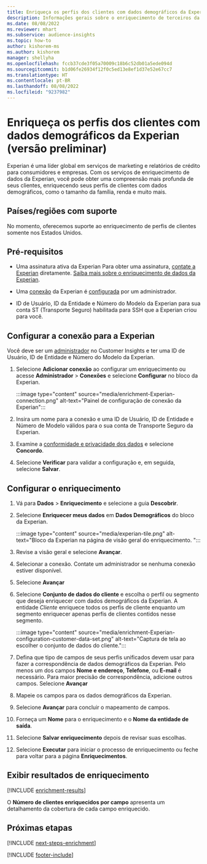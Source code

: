 ```yaml
---
title: Enriqueça os perfis dos clientes com dados demográficos da Experian (versão preliminar)
description: Informações gerais sobre o enriquecimento de terceiros da Experian.
ms.date: 08/08/2022
ms.reviewer: mhart
ms.subservice: audience-insights
ms.topic: how-to
author: kishorem-ms
ms.author: kishorem
manager: shellyha
ms.openlocfilehash: fccb37cde3f05a70009c18b6c52db01a5ede094d
ms.sourcegitcommit: b1d06fe26934f12f0c5ed13e8ef1d37e52e67cc7
ms.translationtype: HT
ms.contentlocale: pt-BR
ms.lasthandoff: 08/08/2022
ms.locfileid: "9237982"
---
```

# <a name="enrich-customer-profiles-with-demographics-from-experian-preview"></a>Enriqueça os perfis dos clientes com dados demográficos da Experian (versão preliminar)

Experian é uma líder global em serviços de marketing e relatórios de crédito para consumidores e empresas. Com os serviços de enriquecimento de dados da Experian, você pode obter uma compreensão mais profunda de seus clientes, enriquecendo seus perfis de clientes com dados demográficos, como o tamanho da família, renda e muito mais.

## <a name="supported-countriesregions"></a>Países/regiões com suporte

No momento, oferecemos suporte ao enriquecimento de perfis de clientes somente nos Estados Unidos.

## <a name="prerequisites"></a>Pré-requisitos

- Uma assinatura ativa da Experian Para obter uma assinatura, [contate a Experian](https://www.experian.com/marketing-services/contact) diretamente. [Saiba mais sobre o enriquecimento de dados da Experian](https://www.experian.com/marketing-services/microsoft?cmpid=ems_web_mci_cdppage).

- Uma [conexão](connections.md) da Experian é [configurada](#configure-the-connection-for-experian) por um administrador.

- ID de Usuário, ID da Entidade e Número do Modelo da Experian para sua conta ST (Transporte Seguro) habilitada para SSH que a Experian criou para você.

## <a name="configure-the-connection-for-experian"></a>Configurar a conexão para a Experian

Você deve ser um [administrador](permissions.md#admin) no Customer Insights e ter uma ID de Usuário, ID de Entidade e Número do Modelo da Experian.

1. Selecione **Adicionar conexão** ao configurar um enriquecimento ou acesse **Administrador** > **Conexões** e selecione **Configurar** no bloco da Experian.

   :::image type="content" source="media/enrichment-Experian-connection.png" alt-text="Painel de configuração de conexão da Experian":::

1. Insira um nome para a conexão e uma ID de Usuário, ID de Entidade e Número de Modelo válidos para o sua conta de Transporte Seguro da Experian.

1. Examine a [conformidade e privacidade dos dados](connections.md#data-privacy-and-compliance) e selecione **Concordo**.

1. Selecione **Verificar** para validar a configuração e, em seguida, selecione **Salvar**.

## <a name="configure-the-enrichment"></a>Configurar o enriquecimento

1. Vá para **Dados** > **Enriquecimento** e selecione a guia **Descobrir**.

1. Selecione **Enriquecer meus dados** em **Dados Demográficos** do bloco da Experian.

   :::image type="content" source="media/experian-tile.png" alt-text="Bloco da Experian na página de visão geral do enriquecimento. ":::

1. Revise a visão geral e selecione **Avançar**.

1. Selecionar a conexão. Contate um administrador se nenhuma conexão estiver disponível.

1. Selecione **Avançar**

1. Selecione **Conjunto de dados do cliente** e escolha o perfil ou segmento que deseja enriquecer com dados demográficos da Experian. A entidade *Cliente* enriquece todos os perfis de cliente enquanto um segmento enriquecer apenas perfis de clientes contidos nesse segmento.

    :::image type="content" source="media/enrichment-Experian-configuration-customer-data-set.png" alt-text="Captura de tela ao escolher o conjunto de dados do cliente.":::

1. Defina que tipo de campos de seus perfis unificados devem usar para fazer a correspondência de dados demográficos da Experian. Pelo menos um dos campos **Nome e endereço**, **Telefone**, ou **E-mail** é necessário. Para maior precisão de correspondência, adicione outros campos. Selecione **Avançar**

1. Mapeie os campos para os dados demográficos da Experian.

1. Selecione **Avançar** para concluir o mapeamento de campos.

1. Forneça um **Nome** para o enriquecimento e o **Nome da entidade de saída**.

1. Selecione **Salvar enriquecimento** depois de revisar suas escolhas.

1. Selecione **Executar** para iniciar o processo de enriquecimento ou feche para voltar para a página **Enriquecimentos**.

## <a name="view-enrichment-results"></a>Exibir resultados de enriquecimento

[!INCLUDE [enrichment-results](includes/enrichment-results.md)]

O **Número de clientes enriquecidos por campo** apresenta um detalhamento da cobertura de cada campo enriquecido.

## <a name="next-steps"></a>Próximas etapas

[!INCLUDE [next-steps-enrichment](includes/next-steps-enrichment.md)]

[!INCLUDE [footer-include](includes/footer-banner.md)]
